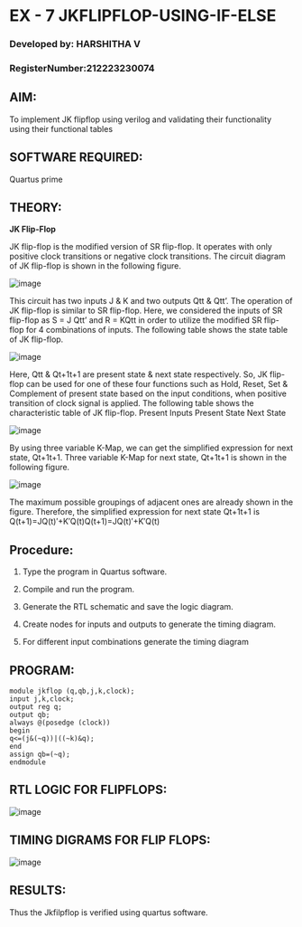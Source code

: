 # EX - 7  JKFLIPFLOP-USING-IF-ELSE
### Developed by: HARSHITHA V
### RegisterNumber:212223230074

## **AIM:** 

To implement  JK flipflop using verilog and validating their functionality using their functional tables

## **SOFTWARE REQUIRED:**

Quartus prime

## **THEORY:**

**JK Flip-Flop**

JK flip-flop is the modified version of SR flip-flop. It operates with only positive clock transitions or negative clock transitions. The circuit diagram of JK flip-flop is shown in the following figure.

![image](https://github.com/naavaneetha/JKFLIPFLOP-USING-IF-ELSE/assets/154305477/a649c30b-232b-4558-b188-fd6c09845180)


This circuit has two inputs J & K and two outputs Qtt & Qtt’. The operation of JK flip-flop is similar to SR flip-flop. Here, we considered the inputs of SR flip-flop as S = J Qtt’ and R = KQtt in order to utilize the modified SR flip-flop for 4 combinations of inputs. The following table shows the state table of JK flip-flop.

![image](https://github.com/naavaneetha/JKFLIPFLOP-USING-IF-ELSE/assets/154305477/c4360742-e8a8-4937-b089-c46c0433f9a3)

 
Here, Qtt & Qt+1t+1 are present state & next state respectively. So, JK flip-flop can be used for one of these four functions such as Hold, Reset, Set & Complement of present state based on the input conditions, when positive transition of clock signal is applied. The following table shows the characteristic table of JK flip-flop. Present Inputs Present State Next State
 
![image](https://github.com/naavaneetha/JKFLIPFLOP-USING-IF-ELSE/assets/154305477/6c275261-a6d5-4c37-a3a7-1e88ca11c4cd)

By using three variable K-Map, we can get the simplified expression for next state, Qt+1t+1. Three variable K-Map for next state, Qt+1t+1 is shown in the following figure.
 
![image](https://github.com/naavaneetha/JKFLIPFLOP-USING-IF-ELSE/assets/154305477/5174f41b-0ce0-4329-a372-6d1943ea6673)

The maximum possible groupings of adjacent ones are already shown in the figure. Therefore, the simplified expression for next state Qt+1t+1 is Q(t+1)=JQ(t)′+K′Q(t)Q(t+1)=JQ(t)′+K′Q(t)

## **Procedure:**

 1. Type the program in Quartus software.

 2. Compile and run the program.
  
 3.  Generate the RTL schematic and save the
 logic diagram.

 4. Create nodes for inputs and outputs to
 generate the timing diagram.

 5. For different input combinations generate
 the timing diagram

## **PROGRAM:**

```
module jkflop (q,qb,j,k,clock);
input j,k,clock;
output reg q;
output qb;
always @(posedge (clock))
begin
q<=(j&(~q))|((~k)&q);
end 
assign qb=(~q);
endmodule

```

## **RTL LOGIC FOR FLIPFLOPS:**

![image](https://github.com/user-attachments/assets/26201d8e-9e40-4171-b6d4-69f9800dd96c)



## **TIMING DIGRAMS FOR FLIP FLOPS:**

![image](https://github.com/user-attachments/assets/4e651ba2-581e-439c-ab50-146f7ea82680)



## **RESULTS:**

Thus the Jkfilpflop is verified using quartus software.
